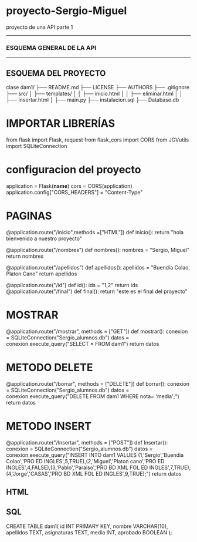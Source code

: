# proyecto-Sergio-Miguel
proyecto de una API parte 1

---------------------------------------------------------------------------------
### ESQUEMA GENERAL DE LA API
---------------------------------------------------------------------------------
## ESQUEMA DEL PROYECTO
clase dam1/
├── README.md
├── LICENSE
├── AUTHORS
├── .gitignore
├── src/
│   ├── templates/
│   │   ├── inicio.html
│   │   ├── eliminar.html
│   │   ├── insertar.html
│   ├── main.py
├── instalacion.sql
├── Database.db

# IMPORTAR LIBRERÍAS
from flask import Flask, request
from flask_cors import CORS
from JGVutils import SQLiteConnection

# configuracion del proyecto
application = Flask(__name__)
cors = CORS(application)
application.config["CORS_HEADERS"] = "Content-Type"

# PAGINAS
@application.route("/inicio",methods =["HTML"])
def inicio():
    return "hola bienvenido a nuestro proyecto"

@application.route("/nombres")
def nombres():
    nombres = "Sergio, Miguel"
    return nombres

@application.route("/apellidos")
def apellidos():
    apellidos = "Buendia Colao, Platon Cano"
    return apellidos

@application.route("/id")
def id():
    ids = "1,2"
    return ids
@application.route("/final")
def final():
    return "este es el final del proyecto"
# MOSTRAR 
@application.route("/mostrar", methods = ["GET"])
def mostrar():
    conexion = SQLiteConnection("Sergio_alumnos.db")
    datos = conexion.execute_query("SELECT * FROM dam1")
    return datos
# METODO DELETE
@application.route("/borrar", methods = ["DELETE"])
def borrar():
    conexion = SQLiteConnection("Sergio_alumnos.db")
    datos = conexion.execute_query("DELETE FROM dam1 WHERE nota= 'media';")
    return datos
# METODO INSERT
@application.route("/Insertar", methods = ["POST"])
def Insertar():
    conexion = SQLiteConnection("Sergio_alumnos.db")
    datos = conexion.execute_query("INSERT INTO dam1 VALUES (1,'Sergio','Buendia Colao','PRO ED INGLES',5,TRUE),(2,'Miguel','Platon cano','PRO ED INGLES',4,FALSE),(3,'Pablo','Paraiso','PRO BD XML FOL ED INGLES',7,TRUE),(4,'Jorge','CASAS','PRO BD XML FOL ED INGLES',9,TRUE);")
    return datos




## HTML

## SQL
CREATE TABLE dam1(
id INT PRIMARY KEY,
nombre VARCHAR(10),
apellidos TEXT,
asignaturas TEXT,
media INT,
aprobado BOOLEAN
);





